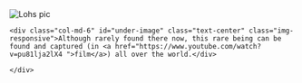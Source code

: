 
                                                                           
                                                                           
<div class="row">
                                                                            
  <div class="col-md-6">
    <img id="Lohs pic" class=" "alt="Lohs pic" src="https://s26.postimg.org/dylzodw21/14681037_10153877087965848_839157821652618479_o.jpg"> </div>
    
    <div class="col-md-6" id="under-image" class="text-center" class="img-responsive">Although rarely found there now, this rare being can be found and captured (in <a href="https://www.youtube.com/watch?v=pu81lja2lX4 ">film</a>) all over the world.</div>
                                                                           </div> 
